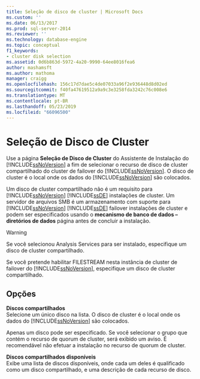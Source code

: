 ```yaml
---
title: Seleção de disco de cluster | Microsoft Docs
ms.custom: ''
ms.date: 06/13/2017
ms.prod: sql-server-2014
ms.reviewer: ''
ms.technology: database-engine
ms.topic: conceptual
f1_keywords:
- cluster disk selection
ms.assetid: 0d6b863d-5972-4a20-9990-64ee8016fea6
author: mashamsft
ms.author: mathoma
manager: craigg
ms.openlocfilehash: 156c17d7dae5c4de07033a96f2e936448d8d02ed
ms.sourcegitcommit: f40fa47619512a9a9c3e3258fda3242c76c008e6
ms.translationtype: MT
ms.contentlocale: pt-BR
ms.lasthandoff: 05/23/2019
ms.locfileid: "66096500"
---
```

# <a name="cluster-disk-selection"></a>Seleção de Disco de Cluster
  Use a página **Seleção de Disco de Cluster** do Assistente de Instalação do [!INCLUDE[ssNoVersion](../../includes/ssnoversion-md.md)] a fim de selecionar o recurso de disco de cluster compartilhado do cluster de failover do [!INCLUDE[ssNoVersion](../../includes/ssnoversion-md.md)]. O disco de cluster é o local onde os dados do [!INCLUDE[ssNoVersion](../../includes/ssnoversion-md.md)] são colocados.  
  
 Um disco de cluster compartilhado não é um requisito para [!INCLUDE[ssNoVersion](../../includes/ssnoversion-md.md)] [!INCLUDE[ssDE](../../includes/ssde-md.md)] instalações de cluster. Um servidor de arquivos SMB é um armazenamento com suporte para [!INCLUDE[ssNoVersion](../../includes/ssnoversion-md.md)] [!INCLUDE[ssDE](../../includes/ssde-md.md)] failover instalações de cluster e podem ser especificados usando o **mecanismo de banco de dados – diretórios de dados** página antes de concluir a instalação.  
  
> [!WARNING]  
>  Se você selecionou Analysis Services para ser instalado, especifique um disco de cluster compartilhado.  
>   
>  Se você pretende habilitar FILESTREAM nesta instância de cluster de failover do [!INCLUDE[ssNoVersion](../../includes/ssnoversion-md.md)], especifique um disco de cluster compartilhado.  
  
## <a name="options"></a>Opções  
 **Discos compartilhados**  
 Selecione um único disco na lista. O disco de cluster é o local onde os dados do [!INCLUDE[ssNoVersion](../../includes/ssnoversion-md.md)] são colocados.  
  
 Apenas um disco pode ser especificado. Se você selecionar o grupo que contém o recurso de quorum de cluster, será exibido um aviso. É recomendável não efetuar a instalação no recurso de quorum de cluster.  
  
 **Discos compartilhados disponíveis**  
 Exibe uma lista de discos disponíveis, onde cada um deles é qualificado como um disco compartilhado, e uma descrição de cada recurso de disco.  
  
  
